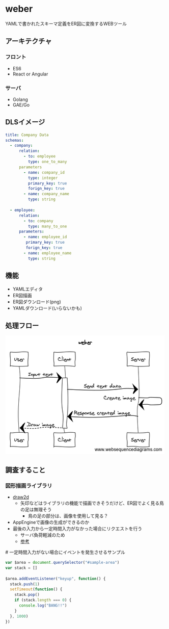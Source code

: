 # weber
YAMLで書かれたスキーマ定義をER図に変換するWEBツール

## アーキテクチャ
### フロント
* ES6
* React or Angular

### サーバ
* Golang
* GAE/Go




## DLSイメージ
```yaml
title: Company Data
schemas:
  - company:
      relation:
        - to: employee
          type: one_to_many
      parameters
        - name: company_id
          type: integer
          primary_key: true
          forign_key: true
        - name: company_name
          type: string
  
  - employee:
      relation:
        - to: company
          type: many_to_one
      parameters:
        - name: employee_id
         primary_key: true
         forign_key: true
        - name: employee_name
          type: string
```



## 機能
* YAMLエディタ
* ER図描画
* ER図ダウンロード(png)
* YAMLダウンロード(いらないかも)



## 処理フロー
![weber flow](document/weber_flow.png)



## 調査すること
### 図形描画ライブラリ
* [draw2d](https://github.com/llgcode/draw2d)
  * 矢印などはライブラリの機能で描画できそうだけど、ER図でよく見る鳥の足は無理そう
    - 鳥の足の部分は、画像を使用して見る？
* AppEngineで画像の生成ができるのか
* 最後の入力から一定時間入力がなかった場合にリクエストを行う
  - サーバ負荷軽減のため
  - [参考](http://hakoniwahaniwa.hatenablog.com/entry/2013/10/13/205443)

\# 一定時間入力がない場合にイベントを発生させるサンプル  
```javascript
var $area = document.querySelector("#sample-area")
var stack = []

$area.addEventListener("keyup", function() {
  stack.push(1)
  setTimeout(function() {
    stack.pop()
    if (stack.length === 0) {
      console.log("BANG!!")
    }
  }, 1000)
})
```
